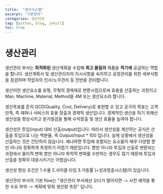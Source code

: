```yaml
---
title:  "생산시스템"
excerpt: "기본정의"
categories: 생산이란
tag: [python, blog, jekyll]
toc: true
---
```


# 생산관리

생산관리 부서는 **최적화된** 생산계획을 수립해 **최고 품질의** 제품을 **적기에** 공급하는 역할을 합니다. 생산계획서 및 생산관리자의 지시사항을 숙지하고 공정관리를 위한 세부사항을 점검하며 작업자의 인사/노무관리 등 전반을 관리합니다.

생산이란 생산요소를 유형, 무형의 경제재로 변환시킴으로써 효용을 산출하는 과정이고 Man, Machine, Material, Method을 4M 또는 생산요소라 합니다.

생산목표를 흔히 QCD(Quality, Cost, Delivery)로 표현할 수 있고 궁극의 목표는 고객만족, 즉 재화나 서비스의 효용 창출과 경제적 생산입니다. 경제적인 생산을 하기 위해선 생산성을 향상시키고 원가절감을 통해 수익창출 및 생산 효율을 높여야 합니다.

생산성은 투입(input) 대비 산출(output)입니다. 따라서 생산성을 계산하는 공식은 산출을 투입으로 나눈 백분율, 즉 Output/Input * 100 입니다. 실제 상황에서 생산성을 산출하는 것은 간단하지 않습니다. 왜냐하면 투입에 포함되는 요소들이 매우 다양할 뿐만 아니라 정확하게 측정하기 어렵기 때문입니다. 뿐만 아니라 투입과 산출로 변환되는 과정에서 물리적 변화 뿐만 아니라 화학적 변화를 수반하는 경우도 많기 때문에 투입과 산출을 정확히 대응시키기는 어렵습니다.

생산성 향상 조건은 1.수율 2.사이클 타임 3.가동률 (+성과창출시스템)이 있습니다.

생산관리 부서의 기본 flow는 "생산관리 부서에선 오더가 떨어지면 -> 사전 예약을 통한 수요 파악 -> 계획에 맞춰 생산량 측정" 입니다.

